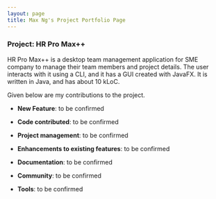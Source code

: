 ```yaml
---
layout: page
title: Max Ng's Project Portfolio Page
---
```


### Project: HR Pro Max++

HR Pro Max++ is a desktop team management application for SME company to manage their team members and project details.
The user interacts with it using a CLI, and it has a GUI created with JavaFX.
It is written in Java, and has about 10 kLoC.

Given below are my contributions to the project.

* **New Feature**: to be confirmed

* **Code contributed**: to be confirmed

* **Project management**: to be confirmed

* **Enhancements to existing features**: to be confirmed

* **Documentation**: to be confirmed

* **Community**: to be confirmed

* **Tools**: to be confirmed
